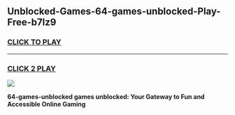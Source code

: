 
## Unblocked-Games-64-games-unblocked-Play-Free-b7lz9
<h3>
<a href="https://premium76.site?title=64-games-unblocked&ref=12A">CLICK TO PLAY</a></h3>
<hr>

<h3>
<a href="https://premium76.site?title=64-games-unblocked&ref=12A">CLICK 2 PLAY</a>
  
</h3>

<a href="https://premium76.site?title=64-games-unblocked&ref=12A"><img src="https://clearcache.store/games.png"></a>


**64-games-unblocked games unblocked: Your Gateway to Fun and Accessible Online Gaming**
